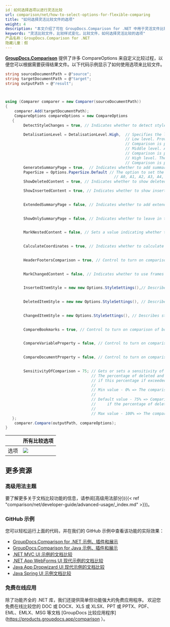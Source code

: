 ```yaml
---
id：如何选择选项以进行灵活比较
url: comparison/net/how-to-select-options-for-flexible-comparing
title: "如何选择灵活比较文件的选项"
weight: 4
description: "本文介绍了可在 GroupDocs.Comparison for .NET 中用于灵活文件比较的选项"
keywords: "灵活比较文件，比较样式变化，比较文件，如何选择灵活比较的选项"
产品名称：GroupDocs.Comparison for .NET
隐藏儿童：假
---
```


**[GroupDocs.Comparison](https://products.groupdocs.com/comparison/net)** 提供了许多 CompareOptions 来自定义比较过程，以便您可以根据需要获得结果文件。以下代码示例显示了如何使用选项来比较文件。

```csharp
string sourceDocumentPath = @"source"; 
string targetDocumentPath = @"target"; 
string outputPath = @"result";     

            

using (Comparer comparer = new Comparer(sourceDocumentPath))
{
    comparer.Add(targetDocumentPath);
    CompareOptions compareOptions = new CompareOptions
   {
        DetectStyleChanges = true, // Indicates whether to detect style changes or not.       

        DetalisationLevel = DetalisationLevel.High,  // Specifies the level of comparison details.
                                                     // Low level. Provides the best speed comparison sacrificing comparison quality. 
                                                     // Comparison is perfromed per-word.
                                                     // Middle level. A reasonable compromise between comparison speed and quality. 
                                                     // Comparison is perfromed per-character, but ignoring character case and spaces count.
                                                     // High level. The best comparison quality, but the lowest speed.
                                                     // Comparison is perfromed per-character considering character case and spaces count.
        GenerateSummaryPage = true,  // Indicates whether to add summary page with detected changes statistics to resultant document or not.
        PaperSize = Options.PaperSize.Default // The option to set the Paper size of the result document after comparison.
                                                // A0, A1, A2, A3, A4, A5, A6, A7, A8
        ShowDeletedContent = true, // Indicates whether to show deleted components in resultant document or not.

        ShowInsertedContent = true, // Indicates whether to show inserted components in resultant document or not.
        

        ExtendedSummaryPage = false, // Indicates whether to add extended file comparison information to the summary page or not.
        

        ShowOnlySummaryPage = false, // Indicates whether to leave in the resulting document only a page with statistics of detected changes in the resultindocument or not.
        

        MarkNestedContent = false, // Sets a value indicating whether to mark the children of the deleted or inserted element as deleted or inserted.
        

        CalculateCoordinates = true, // Indicates whether to calculate coordinates for changed components.
        

        HeaderFootersComparison = true, // Control to turn on comparison of header/footer contents.
        

        MarkChangedContent = false, // Indicates whether to use frames for shapes in Word Processing and for rectangles in Image documents. 
        

        InsertedItemStyle = new new Options.StyleSettings(),// Describes style for inserted components.
        

        DeletedItemStyle = new new Options.StyleSettings(), // Describes style for deleted components.
        

        ChangedItemStyle = new Options.StyleSettings(), // Describes style for changed components.
        

        CompareBookmarks = true, // Control to turn on comparison of bookmarks in Word format.
        

        CompareVariableProperty = false, // Control to turn on comparison of variables properties in Word format.
        

        CompareDocumentProperty = false, // Control to turn on comparison of built and custom properties in Word format.
        

        SensitivityOfComparison = 75; // Gets or sets a sensitivity of comparison.
                                      // The percentage of deleted and inserted elements of two compared objects in relation to all elements of these objects.
                                      // if this percentage if exceeded, the object aren't compared but are considered completely inserted and deleted.
                                      //
                                      // Min value - 0% => The comparison doesn't occur for any length of the common subsequence of two compared object.
                                      //
                                      // Default value - 75% => Comparison occurs
                                      //     if the percentage of deleted and inserted elements of two compared object with respect to all elements of these objects isn't more then 75.
                                      //
                                      // Max value - 100% => The comparison occurs at any length of the common subsequence of two compared objects.
   };
    comparer.Compare(outputPath, compareOptions);
}


```

| |所有比较选项 |
| --- | --- |
|选项 | ![](/comparison/net/images/how-to-select-options-for-flexible-comparing-1.png)|


## 更多资源
### 高级用法主题
要了解更多关于文档比较功能的信息，请参阅[高级用法部分]({{< ref "comparison/net/developer-guide/advanced-usage/_index.md" >}})。

### GitHub 示例
您可以轻松运行上面的代码，并在我们的 GitHub 示例中查看该功能的实际效果：
* [GroupDocs.Comparison for .NET 示例、插件和展示](https://github.com/groupdocs-comparison/GroupDocs.Comparison-for-.NET)
* [GroupDocs.Comparison for Java 示例、插件和展示](https://github.com/groupdocs-comparison/GroupDocs.Comparison-for-Java)
* [.NET MVC UI 示例的文档比较](https://github.com/groupdocs-comparison/GroupDocs.Comparison-for-.NET-MVC)
* [.NET App WebForms UI 现代示例的文档比较](https://github.com/groupdocs-comparison/GroupDocs.Comparison-for-.NET-WebForms)
* [Java App Dropwizard UI 现代示例的文档比较](https://github.com/groupdocs-comparison/GroupDocs.Comparison-for-Java-Dropwizard)
* [Java Spring UI 示例文档比较](https://github.com/groupdocs-comparison/GroupDocs.Comparison-for-Java-Spring)
    

### 免费在线应用
除了功能齐全的 .NET 库，我们还提供简单但功能强大的免费应用程序。
欢迎您免费在线比较您的 DOC 或 DOCX、XLS 或 XLSX、PPT 或 PPTX、PDF、EML、EMLX、MSG 等文档 [GroupDocs 比较应用程序](https://products.groupdocs.app/comparison ）。

